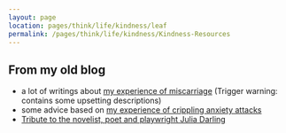 ```yaml
---
layout: page
location: pages/think/life/kindness/leaf
permalink: /pages/think/life/kindness/Kindness-Resources
---
```


## From my old blog

- a lot of writings about [my experience of miscarriage](https://s3-eu-west-1.amazonaws.com/clare-test-001/BoobPencil/miscarriage-index.html) (Trigger warning: contains some upsetting descriptions)
- some advice based on [my experience of crippling anxiety attacks](https://s3-eu-west-1.amazonaws.com/clare-test-001/BoobPencil/how-to-stop-anxiety-attacks.html)
- [Tribute to the novelist, poet and playwright Julia Darling](https://s3-eu-west-1.amazonaws.com/clare-test-001/BoobPencil/julia-darling.html)